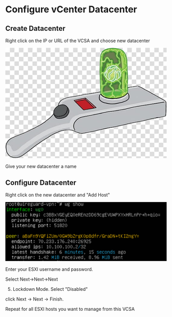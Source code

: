 # Configure vCenter Datacenter

## Create Datacenter

Right click on the IP or URL of the VCSA and choose new datacenter

![](../../.gitbook/assets/image%20%2856%29.png)

Give your new datacenter a name

## Configure Datacenter

Right click on the new datacenter and "Add Host"

![](../../.gitbook/assets/image%20%2855%29.png)

Enter your ESXI username and password.

Select Next-&gt;Next-&gt;Next 

5. Lockdown Mode. Select "Disabled"

click Next -&gt; Next -&gt; Finish.

Repeat for all ESXI hosts you want to manage from this VCSA



